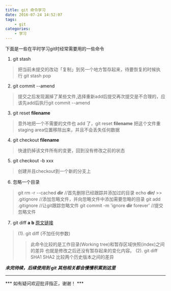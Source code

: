 ```yaml
---
title: git 命令学习
date: 2016-07-24 14:52:07
tags:
    - git
categories:
    - 学习
---
```

下面是一些在平时学习git时经常需要用的一些命令
<!--more-->

1. git stash
> 把当前未提交的改动「复制」到另一个地方暂存起来，待要恢复的时候执行 git stash pop

2. git commit --amend
> 提交之后发现漏掉了某些文件,选择重新add后提交再次提交是不合理的，应该先add后执行git commit --amend

3. git reset **filename**
> 意外地把一个不需要的文件也 add 了，git reset **filename** 把这个文件重staging area位置移除出来，并且不会丢失任何数据

4. git checkout **filename**
> 快速扔掉该文件所有的变更，回到没有修改之前的状态

5. git checkout -b xxx
> 创建并且checkout到一个新的分支上

6. 忽略一个目录
> git rm -r --cached **dir** //首先删除已经跟踪并添加过的目录
> echo **dir/** >> .gitignore //添加忽略文件，并向忽略文件中添加需要忽略的目录
> git add .gitignore //让git跟踪忽略文件
> git commit -m 'ignore **dir** forever' //提交忽略文件

7. git diff **a** **b** [原文链接](http://www.cnblogs.com/wish123/p/3963224.html "原文链接")
> (1). git diff (不加任何参数)
> > 此命令比较的是工作目录(Working tree)和暂存区域快照(index)之间的差异
> > 也就是修改之后还没有暂存起来的变化内容。
> (2). git diff SHA1 SHA2
> > 比较两个历史版本之间的差异

***未完待续，后续使用到 git 其他相关都会慢慢积累到这里***

---

*** 如有疑问欢迎批评指正，谢谢！ ***

